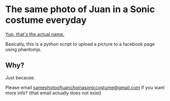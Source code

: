 # The same photo of Juan in a Sonic costume everyday
[Yup, that's the actual name.](https://www.facebook.com/pages/The-same-photo-of-Juan-in-a-Sonic-costume-everyday/1549049825344078)

Basically, this is a *python* script to upload a picture to a facebook page using phantomjs.

## Why?
Just because.

Please email [samephotoofjuanchoinasoniccostume@gmail.com](mailto://samephotoofjuanchoinasoniccostume@gmail.com) if you want more info? (that email actually does not exist)
